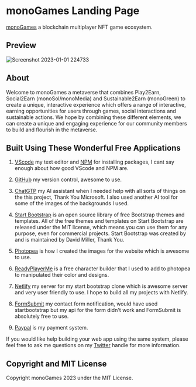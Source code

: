 # monoGames Landing Page

[monoGames](https://github.com/369gtech/monoGames) a blockchain multiplayer NFT game ecosystem.

## Preview

![Screenshot 2023-01-01 224733](https://user-images.githubusercontent.com/73673561/218204760-b553880d-6b54-4da7-96aa-93d74f4a38a2.png)

## About

Welcome to monoGames a metaverse that combines Play2Earn, Social2Earn (monoSol/monoMedia) and Sustainable2Earn (monoGreen) to create a unique, interactive experience which offers a range of interactive, earning opportunities for users through games, social interactions and sustainable actions. We hope by combining these different elements, we can create a unique and engaging experience for our community members to build and flourish in the metaverse.

## Built Using These Wonderful Free Applications

1. [VScode](https://code.visualstudio.com/) my text editor and [NPM](https://docs.npmjs.com/cli/v8/commands/npm-install) for installing packages, I cant say enough about how good VScode and NPM are.

2. [GitHub](https://github.com/) my version control, awesome to use.

3. [ChatGTP](https://chat.openai.com/chat) my AI assistant when I needed help with all sorts of things on the this project, Thank You Microsoft. I also used another AI tool for some of the images of the backgrounds I used.

4. [Start Bootstrap](https://startbootstrap.com/) is an open source library of free Bootstrap themes and templates. All of the free themes and templates on Start Bootstrap are released under the MIT license, which means you can use them for any purpose, even for commercial projects. Start Bootstrap was created by and is maintained by David Miller, Thank You.

5. [Photopea](https://www.photopea.com/) is how I created the images for the website which is awesome to use.

6. [ReadyPlayerMe](https://readyplayer.me/) is a free character builder that I used to add to photopea to manipulated their color and designs.

7. [Netlify](https://app.netlify.com/) my server for my start bootstrap clone which is awesome server and very user friendly to use. I hope to build all my projects with Netlify.

8. [FormSubmit](https://formsubmit.co/) my contact form notification, would have used startbootstrap but my api for the form didn't work and FormSubmit is absolutely free to use.

9. [Paypal](https://www.paypal.com/) is my payment system.

If you would like help building your web app using the same system, please feel free to ask me questions on my [Twitter](https://twitter.com/nftcryptomix) handle for more information.

## Copyright and MIT License

Copyright monoGames 2023 under the MIT License.

